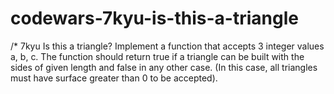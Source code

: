# codewars-7kyu-is-this-a-triangle
 /* 7kyu Is this a triangle?     Implement a function that accepts 3 integer values a, b, c. The function should return true if a triangle can be built with the sides of given length and false in any other case.  (In this case, all triangles must have surface greater than 0 to be accepted).
